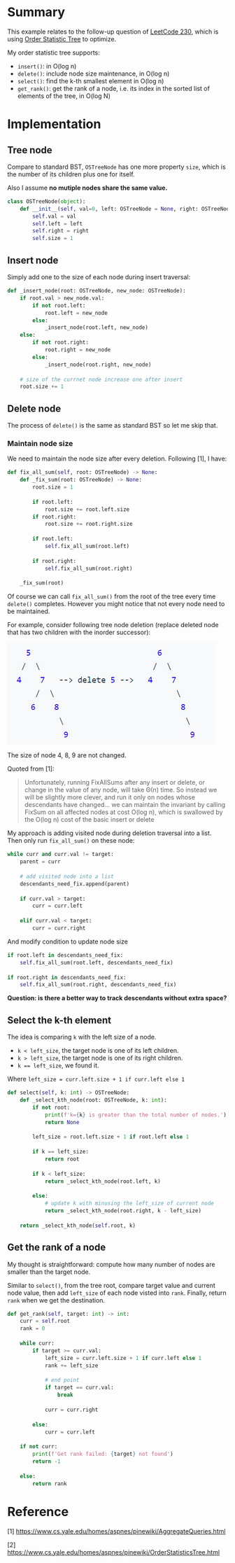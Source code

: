 # Summary
This example relates to the follow-up question of [LeetCode 230](https://leetcode.com/problems/kth-smallest-element-in-a-bst/), which is using [Order Statistic Tree](https://en.wikipedia.org/wiki/Order_statistic_tree) to optimize.

My order statistic tree supports:
- `insert()`: in O(log n)
- `delete()`: include node size maintenance, in O(log n)
- `select()`: find the k-th smallest element in O(log n)
- `get_rank()`: get the rank of a node, i.e. its index in the sorted list of elements of the tree, in O(log N)

# Implementation
## Tree node
Compare to standard BST, `OSTreeNode` has one more property `size`, which is the number of its children plus one for itself. 

Also I assume **no mutiple nodes share the same value.**

```python
class OSTreeNode(object):
	def __init__(self, val=0, left: OSTreeNode = None, right: OSTreeNode = None):
		self.val = val
		self.left = left
		self.right = right
		self.size = 1
```

## Insert node
Simply add one to the size of each node during insert traversal:

```python
def _insert_node(root: OSTreeNode, new_node: OSTreeNode):
	if root.val > new_node.val:
		if not root.left:
			root.left = new_node
		else:
			_insert_node(root.left, new_node)
	else:
		if not root.right:
			root.right = new_node
		else:
			_insert_node(root.right, new_node)

	# size of the currnet node increase one after insert
	root.size += 1
```

## Delete node
The process of `delete()` is the same as standard BST so let me skip that. 

### Maintain node size
We need to maintain the node size after every deletion. Following [1], I have:

```python
def fix_all_sum(self, root: OSTreeNode) -> None:
	def _fix_sum(root: OSTreeNode) -> None:
		root.size = 1
		
		if root.left:
			root.size += root.left.size
		if root.right:
			root.size += root.right.size

        if root.left:
            self.fix_all_sum(root.left)

        if root.right:
            self.fix_all_sum(root.right)

	_fix_sum(root)
```

Of course we can call `fix_all_sum()` from the root of the tree every time `delete()` completes. However you might notice that not every node need to be maintained. 

For example, consider following tree node deletion (replace deleted node that has two children with the inorder successor):

![alt text](./ostree_example.png "Delete node with two children")

The size of node 4, 8, 9 are not changed.

Quoted from [1]:
> Unfortunately, running FixAllSums after any insert or delete, or change in the value of any node, will take Θ(n) time. So instead we will be slightly more clever, and run it only on nodes whose descendants have changed... we can maintain the invariant by calling FixSum on all affected nodes at cost O(log n), which is swallowed by the O(log n) cost of the basic insert or delete

My approach is adding visited node during deletion traversal into a list. Then only run `fix_all_sum()` on these node:

```python
while curr and curr.val != target:
	parent = curr

	# add visited node into a list
	descendants_need_fix.append(parent)

	if curr.val > target:
		curr = curr.left

	elif curr.val < target:
		curr = curr.right
```

And modify condition to update node size

```python
if root.left in descendants_need_fix:
	self.fix_all_sum(root.left, descendants_need_fix)

if root.right in descendants_need_fix:
	self.fix_all_sum(root.right, descendants_need_fix)
```

**Question: is there a better way to track descendants without extra space?**

## Select the k-th element
The idea is comparing `k` with the left size of a node.

- `k < left_size`, the target node is one of its left children.
- `k > left_size`, the target node is one of its right children.
- `k == left_size`, we found it.

Where `left_size = curr.left.size + 1 if curr.left else 1`

```python
def select(self, k: int) -> OSTreeNode:
	def _select_kth_node(root: OSTreeNode, k: int):
		if not root:
			print(f'k={k} is greater than the total number of nodes.')
			return None

		left_size = root.left.size + 1 if root.left else 1

		if k == left_size:
			return root

		if k < left_size:
			return _select_kth_node(root.left, k)

		else:
		    # update k with minusing the left_size of current node
			return _select_kth_node(root.right, k - left_size)

	return _select_kth_node(self.root, k)
```

## Get the rank of a node
My thought is straightforward: compute how many number of nodes are smaller than the target node.

Similar to `select()`, from the tree root, compare target value and current node value, then add `left_size` of each node visted into `rank`. Finally, return `rank` when we get the destination.

```python
def get_rank(self, target: int) -> int:
	curr = self.root
	rank = 0

	while curr:
		if target >= curr.val:
			left_size = curr.left.size + 1 if curr.left else 1
			rank += left_size

			# end point
			if target == curr.val:
				break

			curr = curr.right

		else:
			curr = curr.left

	if not curr:
		print(f'Get rank failed: {target} not found')
		return -1

	else:
		return rank
```

# Reference
[1] https://www.cs.yale.edu/homes/aspnes/pinewiki/AggregateQueries.html

[2] https://www.cs.yale.edu/homes/aspnes/pinewiki/OrderStatisticsTree.html
